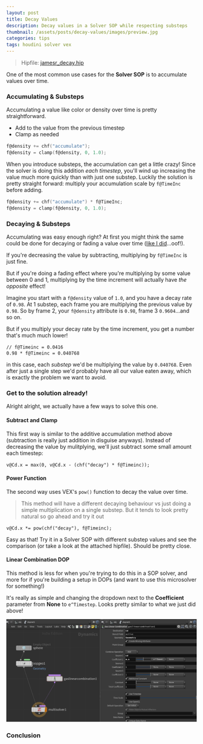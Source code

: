 ```yaml
---
layout: post
title: Decay Values
description: Decay values in a Solver SOP while respecting substeps
thumbnail: /assets/posts/decay-values/images/preview.jpg
categories: tips
tags: houdini solver vex
---
```



> Hipfile: [jamesr_decay.hip](/assets/posts/decay-values/jamesr_decay.hiplc)

One of the most common use cases for the **Solver SOP** is to accumulate values
over time.

### Accumulating & Substeps

Accumulating a value like color or density over time is pretty straightforward.
- Add to the value from the previous timestep
- Clamp as needed

```c
f@density += chf("accumulate");
f@density = clamp(f@density, 0, 1.0);
```

When you introduce substeps, the accumulation can get a little crazy! Since the
solver is doing this addition *each timestep*, you'll wind up increasing the
value much more quickly than with just one substep. Luckily
the solution is pretty straight forward: multiply your accumulation scale by
`f@TimeInc` before adding.

```c
f@density += chf("accumulate") * f@TimeInc;
f@density = clamp(f@density, 0, 1.0);
```

### Decaying & Substeps
Accumulating was easy enough right? At first you might think the same could be
done for decaying or fading a value over time
([like I did](https://forums.odforce.net/topic/30990-solver-sop-and-substeps/)...oof!).

If you're decreasing the value by subtracting, multiplying by `f@TimeInc` is
just fine.

But if you're doing a fading effect where you're multiplying by some value
between 0 and 1, multiplying by the time increment will actually have *the opposite*
effect!

Imagine you start with a `f@density` value of `1.0`, and you have a decay rate of `0.98`. At
1 substep, each frame you are multiplying the previous value by `0.98`. So by
frame 2, your `f@density` attribute is `0.98`, frame 3 `0.9604`...and so on.

But if you multiply your decay rate by the time increment, you get a number
that's much much lower!

```
// f@Timeinc = 0.0416
0.98 * f@Timeinc = 0.040768
```
in this case, each *substep* we'd be multiplying the value by `0.040768`. Even
after just a single step we'd probably have all our value eaten away, which is
exactly the problem we want to avoid.

### Get to the solution already!
Alright alright, we actually have a few ways to solve this one.

#### Subtract and Clamp
This first way is similar to the additive accumulation method above (subtraction
is really just addition in disguise anyways). Instead of decreasing the value by
mulitplying, we'll just subtract some small amount each timestep:

```
v@Cd.x = max(0, v@Cd.x - (chf("decay") * f@Timeinc));
```

#### Power Function
The second way uses VEX's `pow()` function to decay the value over time.

> This method will have a different decaying behaviour vs just doing a simple
> multiplication on a single substep. But it tends to look pretty natural so go ahead and
> try it out

```
v@Cd.x *= pow(chf("decay"), f@Timeinc);
```

Easy as that! Try it in a Solver SOP with different substep values and see the
comparison (or take a look at the attached hipfile). Should be pretty close.

#### Linear Combination DOP
This method is less for when you're trying to do this in a SOP solver, and more
for if you're building a setup in DOPs (and want to use this microsolver for
something!)

It's really as simple and changing the dropdown next to the **Coefficient**
parameter from **None** to `e^Timestep`. Looks pretty similar to what we just
did above!

![Gas Linear Combination DOP](/assets/posts/decay-values/images/linear-combo-dop.jpg)

### Conclusion
